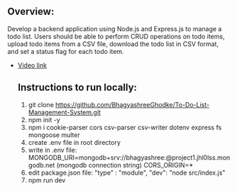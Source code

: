 ## Overview:

Develop a backend application using Node.js and Express.js to manage a todo list. Users should be able to perform CRUD operations on todo items, upload todo items from a CSV file, download the todo list in CSV format, and set a status flag for each todo item.

- [Video link](https://drive.google.com/drive/folders/1CE58SO9qVa9JeTiMYOh6cXm9WMwhSFCX?usp=drive_link)

  ## Instructions to run locally:

  1. git clone https://github.com/BhagyashreeGhodke/To-Do-List-Management-System.git
  2. npm init -y
  3. npm i cookie-parser cors csv-parser csv-writer dotenv express fs mongoose multer
  4. create .env file in root directory
  5. write in .env file:
     MONGODB_URI=mongodb+srv://bhagyashree:<password>@project1.jhl0lss.mongodb.net (mongodb connection string)
     CORS_ORIGIN=*
  6. edit package.json file: "type" : "module", "dev": "node src/index.js"
  7. npm run dev
  

